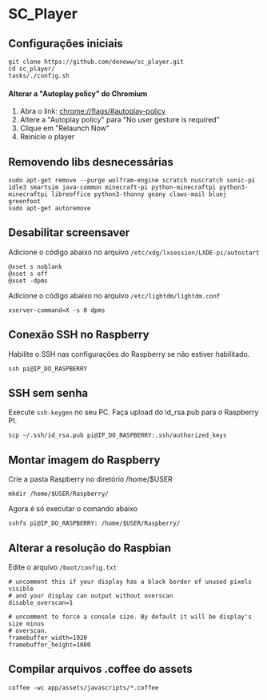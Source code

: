 # SC_Player

## Configurações iniciais

```
git clone https://github.com/denoww/sc_player.git
cd sc_player/
tasks/./config.sh
```

#### Alterar a "Autoplay policy" do Chromium

1. Abra o link: [chrome://flags/#autoplay-policy](chrome://flags/#autoplay-policy "chrome://flags/#autoplay-policy")
2. Altere a "Autoplay policy" para "No user gesture is required"
3. Clique em "Relaunch Now"
4. Reinicie o player

## Removendo libs desnecessárias

```
sudo apt-get remove --purge wolfram-engine scratch nuscratch sonic-pi idle3 smartsim java-common minecraft-pi python-minecraftpi python3-minecraftpi libreoffice python3-thonny geany claws-mail bluej greenfoot
sudo apt-get autoremove
```

## Desabilitar screensaver

Adicione o código abaixo no arquivo `/etc/xdg/lxsession/LXDE-pi/autostart`

```
@xset s noblank
@xset s off
@xset -dpms
```

Adicione o código abaixo no arquivo `/etc/lightdm/lightdm.conf`

```
xserver-command=X -s 0 dpms
```

## Conexão SSH no Raspberry

Habilite o SSH nas configurações do Raspberry se não estiver habilitado.

```
ssh pi@IP_DO_RASPBERRY
```

## SSH sem senha

Execute `ssh-keygen` no seu PC.
Faça upload do id_rsa.pub para o Raspberry PI.

```
scp ~/.ssh/id_rsa.pub pi@IP_DO_RASPBERRY:.ssh/authorized_keys
```

## Montar imagem do Raspberry

Crie a pasta Raspberry no diretório /home/$USER

```
mkdir /home/$USER/Raspberry/
```

Agora é só executar o comando abaixo

```
sshfs pi@IP_DO_RASPBERRY: /home/$USER/Raspberry/
```

## Alterar a resolução do Raspbian

Edite o arquivo `/boot/config.txt`

```
# uncomment this if your display has a black border of unused pixels visible
# and your display can output without overscan
disable_overscan=1
```

```
# uncomment to force a console size. By default it will be display's size minus
# overscan.
framebuffer_width=1920
framebuffer_height=1080
```

## Compilar arquivos .coffee do assets

```
coffee -wc app/assets/javascripts/*.coffee
```
